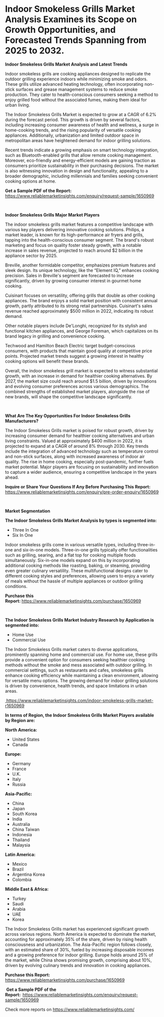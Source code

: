 <p><h1>Indoor Smokeless Grills Market Analysis Examines its Scope on Growth Opportunities, and Forecasted Trends Spanning from 2025 to 2032.</h1></p><p><strong>Indoor Smokeless Grills Market Analysis and Latest Trends</strong></p>
<p><p>Indoor smokeless grills are cooking appliances designed to replicate the outdoor grilling experience indoors while minimizing smoke and odors. These grills utilize advanced heating technology, often incorporating non-stick surfaces and grease management systems to reduce smoke production. They cater to health-conscious consumers seeking a method to enjoy grilled food without the associated fumes, making them ideal for urban living.</p><p>The Indoor Smokeless Grills Market is expected to grow at a CAGR of 6.2% during the forecast period. This growth is driven by several factors, including increasing consumer awareness of health and wellness, a surge in home-cooking trends, and the rising popularity of versatile cooking appliances. Additionally, urbanization and limited outdoor space in metropolitan areas have heightened demand for indoor grilling solutions.</p><p>Recent trends indicate a growing emphasis on smart technology integration, such as Bluetooth-enabled grills that allow remote cooking management. Moreover, eco-friendly and energy-efficient models are gaining traction as consumers prioritize sustainability in their purchasing decisions. The market is also witnessing innovation in design and functionality, appealing to a broader demographic, including millennials and families seeking convenient cooking options at home.</p></p>
<p><strong>Get a Sample PDF of the Report:&nbsp;</strong> <a href="https://www.reliablemarketinsights.com/enquiry/request-sample/1650969?utm_campaign=2891&utm_medium=2&utm_source=Github&utm_content=ia&utm_term=08042025&utm_id=indoor-smokeless-grills">https://www.reliablemarketinsights.com/enquiry/request-sample/1650969</a></p>
<p>&nbsp;</p>
<p><strong>Indoor Smokeless Grills Major Market Players</strong></p>
<p><p>The indoor smokeless grills market features a competitive landscape with various key players delivering innovative cooking solutions. Philips, a market leader, is known for its high-performance air fryers and grills, tapping into the health-conscious consumer segment. The brand's robust marketing and focus on quality foster steady growth, with a notable increase in sales revenue, projected to reach around $2 billion in the appliance sector by 2025.</p><p>Breville, another formidable competitor, emphasizes premium features and sleek design. Its unique technology, like the “Element IQ,” enhances cooking precision. Sales in Breville's segment are forecasted to increase significantly, driven by growing consumer interest in gourmet home cooking.</p><p>Cuisinart focuses on versatility, offering grills that double as other cooking appliances. The brand enjoys a solid market position with consistent annual growth, partly attributed to its strong retail partnerships. Cuisinart's sales revenue reached approximately $500 million in 2022, indicating its robust demand.</p><p>Other notable players include De'Longhi, recognized for its stylish and functional kitchen appliances, and George Foreman, which capitalizes on its brand legacy in grilling and convenience cooking.</p><p>Techwood and Hamilton Beach Electric target budget-conscious consumers, with products that maintain good quality at competitive price points. Projected market trends suggest a growing interest in healthy cooking options will benefit these brands.</p><p>Overall, the indoor smokeless grill market is expected to witness substantial growth, with an increase in demand for healthier cooking alternatives. By 2027, the market size could reach around $1.5 billion, driven by innovations and evolving consumer preferences across various demographics. The combined strengths of established market players, alongside the rise of new brands, will shape the competitive landscape significantly.</p></p>
<p>&nbsp;</p>
<p><strong>What Are The Key Opportunities For Indoor Smokeless Grills Manufacturers?</strong></p>
<p><p>The Indoor Smokeless Grills market is poised for robust growth, driven by increasing consumer demand for healthier cooking alternatives and urban living constraints. Valued at approximately $400 million in 2022, it is projected to expand at a CAGR of around 8% through 2030. Key trends include the integration of advanced technology such as temperature control and non-stick surfaces, along with increased awareness of indoor air quality. The rise in home cooking, especially post-pandemic, further fuels market potential. Major players are focusing on sustainability and innovation to capture a wider audience, ensuring a competitive landscape in the years ahead.</p></p>
<p><strong>Inquire or Share Your Questions If Any Before Purchasing This Report:</strong> <a href="https://www.reliablemarketinsights.com/enquiry/pre-order-enquiry/1650969?utm_campaign=2891&utm_medium=2&utm_source=Github&utm_content=ia&utm_term=08042025&utm_id=indoor-smokeless-grills">https://www.reliablemarketinsights.com/enquiry/pre-order-enquiry/1650969</a></p>
<p>&nbsp;</p>
<p><strong>Market Segmentation</strong></p>
<p><strong>The Indoor Smokeless Grills Market Analysis by types is segmented into:</strong></p>
<p><ul><li>Three In One</li><li>Six In One</li></ul></p>
<p><p>Indoor smokeless grills come in various versatile types, including three-in-one and six-in-one models. Three-in-one grills typically offer functionalities such as grilling, searing, and a flat top for cooking multiple foods simultaneously. Six-in-one models expand on this by incorporating additional cooking methods like roasting, baking, or steaming, providing even greater culinary versatility. These multifunctional designs cater to different cooking styles and preferences, allowing users to enjoy a variety of meals without the hassle of multiple appliances or outdoor grilling conditions.</p></p>
<p><strong>Purchase this Report:&nbsp;</strong><a href="https://www.reliablemarketinsights.com/purchase/1650969?utm_campaign=2891&utm_medium=2&utm_source=Github&utm_content=ia&utm_term=08042025&utm_id=indoor-smokeless-grills">https://www.reliablemarketinsights.com/purchase/1650969</a></p>
<p>&nbsp;</p>
<p><strong>The Indoor Smokeless Grills Market Industry Research by Application is segmented into:</strong></p>
<p><ul><li>Home Use</li><li>Commercial Use</li></ul></p>
<p><p>The Indoor Smokeless Grills market caters to diverse applications, prominently spanning home and commercial use. For home use, these grills provide a convenient option for consumers seeking healthier cooking methods without the smoke and mess associated with outdoor grilling. In commercial settings, such as restaurants and cafes, smokeless grills enhance cooking efficiency while maintaining a clean environment, allowing for versatile menu options. The growing demand for indoor grilling solutions is driven by convenience, health trends, and space limitations in urban areas.</p></p>
<p><a href="https://www.reliablemarketinsights.com/indoor-smokeless-grills-market-r1650969?utm_campaign=2891&utm_medium=2&utm_source=Github&utm_content=ia&utm_term=08042025&utm_id=indoor-smokeless-grills">&nbsp;https://www.reliablemarketinsights.com/indoor-smokeless-grills-market-r1650969</a></p>
<p><strong>In terms of Region, the Indoor Smokeless Grills Market Players available by Region are:</strong></p>
<p>
    <p> <strong> North America: </strong>
        <ul>
            <li>United States</li>
            <li>Canada</li>
        </ul>
        </p> 
    <p> <strong> Europe: </strong>
        <ul>
            <li>Germany</li>
            <li>France</li>
            <li>U.K.</li>
            <li>Italy</li>
            <li>Russia</li>
        </ul>
        </p> 
    <p> <strong> Asia-Pacific: </strong>
        <ul>
            <li>China</li>
            <li>Japan</li>
            <li>South Korea</li>
            <li>India</li>
            <li>Australia</li>
            <li>China Taiwan</li>
            <li>Indonesia</li>
            <li>Thailand</li>
            <li>Malaysia</li>
        </ul>
        </p> 
    <p> <strong> Latin America: </strong>
        <ul>
            <li>Mexico</li>
            <li>Brazil</li>
            <li>Argentina Korea</li>
            <li>Colombia</li>
        </ul>
        </p> 
    <p> <strong> Middle East & Africa: </strong>
        <ul>
            <li>Turkey</li>
            <li>Saudi</li>
            <li>Arabia</li>
            <li>UAE</li>
            <li>Korea</li>
        </ul>
    </p>
    </p>
<p><p>The Indoor Smokeless Grills market has experienced significant growth across various regions. North America is expected to dominate the market, accounting for approximately 35% of the share, driven by rising health consciousness and urbanization. The Asia-Pacific region follows closely, with an estimated share of 30%, fueled by increasing disposable incomes and a growing preference for indoor grilling. Europe holds around 25% of the market, while China shows promising growth, comprising about 10%, driven by evolving culinary trends and innovation in cooking appliances.</p></p>
<p><strong>Purchase this Report: </strong><a href="https://www.reliablemarketinsights.com/purchase/1650969?utm_campaign=2891&utm_medium=2&utm_source=Github&utm_content=ia&utm_term=08042025&utm_id=indoor-smokeless-grills">https://www.reliablemarketinsights.com/purchase/1650969</a></p>
<p>&nbsp;<strong>Get a Sample PDF of the Report:&nbsp;&nbsp;</strong><a href="https://www.reliablemarketinsights.com/enquiry/request-sample/1650969?utm_campaign=2891&utm_medium=2&utm_source=Github&utm_content=ia&utm_term=08042025&utm_id=indoor-smokeless-grills">https://www.reliablemarketinsights.com/enquiry/request-sample/1650969</a></p>
<p><strong></strong></p>
<p>Check more reports on <a href="https://www.reliablemarketinsights.com/?utm_campaign=2891&utm_medium=2&utm_source=Github&utm_content=ia&utm_term=08042025&utm_id=indoor-smokeless-grills">https://www.reliablemarketinsights.com/</a></p>